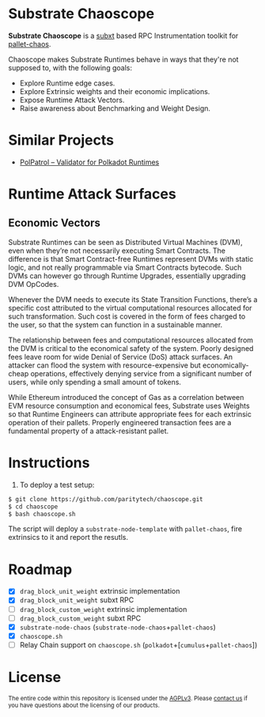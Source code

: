 # Substrate Chaoscope

**Substrate Chaoscope** is a [subxt](https://github.com/paritytech/subxt) based RPC Instrumentation toolkit for [pallet-chaos](https://github.com/paritytech/pallet-chaos).


Chaoscope makes Substrate Runtimes behave in ways that they're not supposed to, with the following goals: 
- Explore Runtime edge cases. 
- Explore Extrinsic weights and their economic implications.
- Expose Runtime Attack Vectors.
- Raise awareness about Benchmarking and Weight Design.

# Similar Projects
- [PolPatrol – Validator for Polkadot Runtimes](https://chainsecurity.com/polpatrol-validator-for-polkadot-runtimes/)

# Runtime Attack Surfaces

## Economic Vectors

Substrate Runtimes can be seen as Distributed Virtual Machines (DVM), even when they’re not necessarily executing Smart Contracts. The difference is that Smart Contract-free Runtimes represent DVMs with static logic, and not really programmable via Smart Contracts bytecode. Such DVMs can however go through Runtime Upgrades, essentially upgrading DVM OpCodes.

Whenever the DVM needs to execute its State Transition Functions, there’s a specific cost attributed to the virtual computational resources allocated for such transformation. Such cost is covered in the form of fees charged to the user, so that the system can function in a sustainable manner.

The relationship between fees and computational resources allocated from the DVM is critical to the economical safety of the system. Poorly designed fees leave room for wide Denial of Service (DoS) attack surfaces. An attacker can flood the system with resource-expensive but economically-cheap operations, effectively denying service from a significant number of users, while only spending a small amount of tokens.

While Ethereum introduced the concept of Gas as a correlation between EVM resource consumption and economical fees, Substrate uses Weights so that Runtime Engineers can attribute appropriate fees for each extrinsic operation of their pallets. Properly engineered transaction fees are a fundamental property of a attack-resistant pallet.

# Instructions

1. To deploy a test setup:
```sh
$ git clone https://github.com/paritytech/chaoscope.git
$ cd chaoscope
$ bash chaoscope.sh
```

The script will deploy a `substrate-node-template` with `pallet-chaos`, fire extrinsics to it and report the resutls.

# Roadmap

- [x] `drag_block_unit_weight` extrinsic implementation
- [x] `drag_block_unit_weight` subxt RPC
- [ ] `drag_block_custom_weight` extrinsic implementation
- [ ] `drag_block_custom_weight` subxt RPC
- [x] `substrate-node-chaos` (`substrate-node-chaos`+`pallet-chaos`)
- [x] `chaoscope.sh`
- [ ] Relay Chain support on `chaoscope.sh` (`polkadot`+[`cumulus`+`pallet-chaos`])

# License

<sup>
The entire code within this repository is licensed under the <a href="LICENSE">AGPLv3</a>.
Please <a href="https://www.parity.io/contact/">contact us</a> if you have questions about the licensing of our
 products.
</sup>
